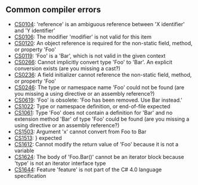 ## Common compiler errors

- [CS0104](Compiler%20Errors/CS0104.md): 'reference' is an ambiguous reference between 'X identifier' and 'Y identifier'
- [CS0106](Compiler%20Errors/CS0106.md): The modifier 'modifier' is not valid for this item
- [CS0120](Compiler%20Errors/CS0120.md): An object reference is required for the non-static field, method, or property 'Foo'
- [CS0119](Compiler%20Errors/CS0119.md): 'Foo' is a 'Bar', which is not valid in the given context
- [CS0266](Compiler%20Errors/CS0266.md): Cannot implicitly convert type 'Foo' to 'Bar'. An explicit conversion exists (are you missing a cast?)
- [CS0236](Compiler%20Errors/CS0236.md): A field initializer cannot reference the non-static field, method, or property 'Foo'
- [CS0246](Compiler%20Errors/CS0246.md): The type or namespace name 'Foo' could not be found (are you missing a using directive or an assembly reference?)  
- [CS0619](Compiler%20Errors/CS0619.md): 'Foo' is obsolete: 'Foo has been removed. Use Bar instead.'
- [CS1022](Compiler%20Errors/CS1022.md): Type or namespace definition, or end-of-file expected
- [CS1061](Compiler%20Errors/CS1061.md): Type 'Foo' does not contain a definition for 'Bar' and no extension method 'Bar' of type 'Foo' could be found (are you missing a using directive or an assembly reference?)  
- [CS1503](Compiler%20Errors/CS1503.md): Argument 'x' cannot convert from Foo to Bar
- [CS1513](Compiler%20Errors/CS1513.md): } expected
- [CS1612](Compiler%20Errors/CS1612.md): Cannot modify the return value of 'Foo' because it is not a variable  
- [CS1624](Compiler%20Errors/CS1624.md): The body of 'Foo.Bar()' cannot be an iterator block because 'type' is not an iterator interface type
- [CS1644](Compiler%20Errors/CS1644.md): Feature 'feature' is not part of the C# 4.0 language specification
